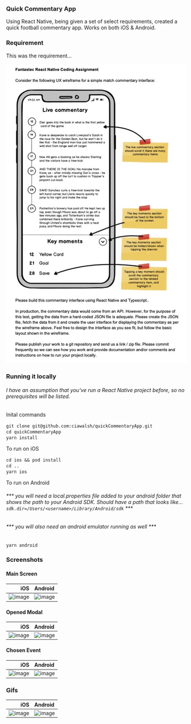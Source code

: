 ### Quick Commentary App

Using React Native, being given a set of select requirements, created a quick football commentary app. Works on both iOS & Android.

### Requirement

This was the requirement...

![image](readmeScreenshots/requirement.jpg)

### Running it locally
###### I have an assumption that you've run a React Native project before, so no prerequisites will be listed.

Inital commands

```
git clone git@github.com:ciawalsh/quickCommentaryApp.git
cd quickCommentaryApp
yarn install
```

To run on iOS

```
cd ios && pod install
cd ..
yarn ios
```

To run on Android
###### *** you will need a local.properties file added to your android folder that shows the path to your Android SDK. Should have a path that looks like... `sdk.dir=/Users/<username>/Library/Android/sdk` *** 
###### *** you will also need an android emulator running as well *** 

```yarn android```

### Screenshots
#### Main Screen

|                                  iOS | Android                                  |
| -----------------------------------: | :--------------------------------------- |
| ![image](readmeScreenshots/iOS1.png) | ![image](readmeScreenshots/Android1.png) |

#### Opened Modal

|                                  iOS | Android                                  |
| -----------------------------------: | :--------------------------------------- |
| ![image](readmeScreenshots/iOS2.png) | ![image](readmeScreenshots/Android2.png) |

#### Chosen Event

|                                  iOS | Android                                  |
| -----------------------------------: | :--------------------------------------- |
| ![image](readmeScreenshots/iOS3.png) | ![image](readmeScreenshots/Android3.png) |

### Gifs

|                                      iOS | Android                                           |
| ---------------------------------------: | :------------------------------------------------ |
| ![image](readmeScreenshots/TechTest.gif) | ![image](readmeScreenshots/TechTest(android).gif) |
